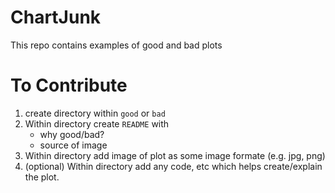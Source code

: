 # ChartJunk # 

This repo contains examples of good and bad plots

# To Contribute #

1. create directory within ``good`` or ``bad``
2. Within directory create ``README`` with
    - why good/bad?
    - source of image
3. Within directory add image of plot as some image formate (e.g. jpg, png)
4. (optional) Within directory add any code, etc which helps create/explain the plot.




